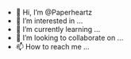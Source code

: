 - 👋 Hi, I’m @Paperheartz
- 👀 I’m interested in ...
- 🌱 I’m currently learning ...
- 💞️ I’m looking to collaborate on ...
- 📫 How to reach me ...

<!---
Paperheartz/Paperheartz is a ✨ special ✨ repository because its `README.md` (this file) appears on your GitHub profile.
You can click the Preview link to take a look at your changes.
--->
